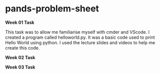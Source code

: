 # pands-problem-sheet
**Week 01 Task**

This task was to allow me familiarise myself with cmder and VScode. I created a program called helloworld.py. It was a basic code used to print Hello World using python. I used the lecture slides and videos to help me create this code.  

**Week 02 Task**

**Week 03 Task**
